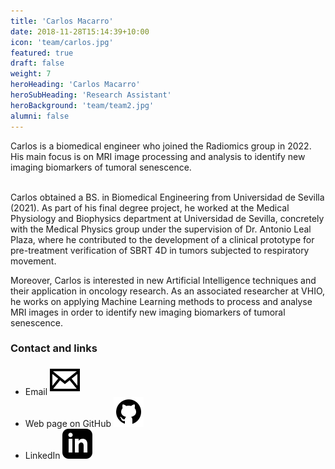 ```yaml
---
title: 'Carlos Macarro'
date: 2018-11-28T15:14:39+10:00
icon: 'team/carlos.jpg'
featured: true
draft: false
weight: 7
heroHeading: 'Carlos Macarro'
heroSubHeading: 'Research Assistant'
heroBackground: 'team/team2.jpg'
alumni: false
---
```


Carlos is a biomedical engineer who joined the Radiomics group in 2022. His main focus is on MRI image processing and analysis to identify new imaging biomarkers of tumoral senescence.                                                                                                                  
                                                     <br/>


Carlos obtained a BS. in Biomedical Engineering from Universidad de Sevilla (2021). As part of his final degree project, he worked at the Medical Physiology and Biophysics department at Universidad de Sevilla, concretely with the Medical Physics group under the supervision of Dr. Antonio Leal Plaza, where he contributed to the development of a clinical prototype for pre-treatment verification of SBRT 4D in tumors subjected to respiratory movement.

Moreover, Carlos is interested in new Artificial Intelligence techniques and their application in oncology research. As an associated researcher at VHIO, he works on applying Machine Learning methods to process and analyse MRI images in order to identify new imaging biomarkers of tumoral senescence.

### Contact and links

- Email [![profile](/social/mail.svg)](mailto:carlosmacarro@vhio.net)
- Web page on GitHub [![profile](/social/github.svg)](https://www.github.com/carlosmacarro)
- LinkedIn [![profile](/social/linkedin.svg)](https://www.linkedin.com/in/carlos-macarro-perez/)
